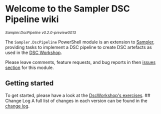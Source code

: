 # Welcome to the Sampler DSC Pipeline wiki

<sup>*Sampler.DscPipeline v0.2.0-preview0013*</sup>

The `Sampler.DscPipeline` PowerShell module is an extension to [Sampler](https://github.com/gaelcolas/Sampler), providing tasks to implement a DSC pipeline to create DSC artefacts as used in the [DSC Workshop](https://github.com/dsccommunity/DscWorkshop).

Please leave comments, feature requests, and bug reports in then [issues section](https://github.com/SynEdgy/Sampler.DscPipeline/issues) for this module.

## Getting started

To get started, please have a look at the [DscWorkshop's exercises](https://github.com/dsccommunity/DscWorkshop/tree/main/Exercises). ## Change Log A full list of changes in each version can be found in the [change log](../../CHANGELOG.md).
